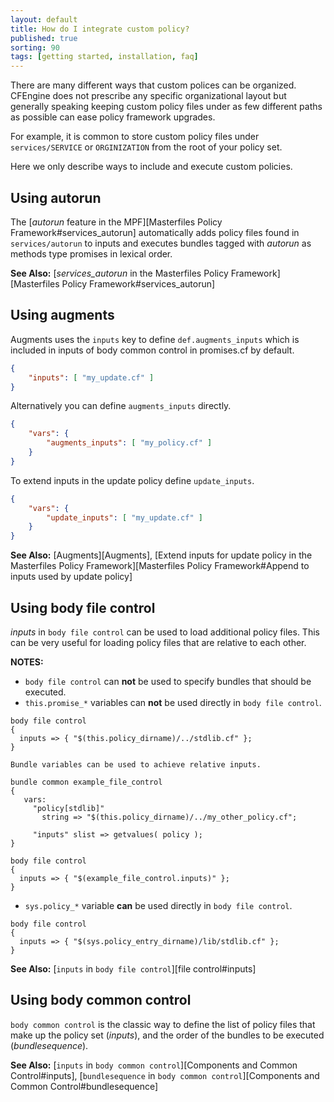 ```yaml
---
layout: default
title: How do I integrate custom policy?
published: true
sorting: 90
tags: [getting started, installation, faq]
---
```


There are many different ways that custom polices can be organized. CFEngine
does not prescribe any specific organizational layout but generally speaking
keeping custom policy files under as few different paths as possible can ease
policy framework upgrades.

For example, it is common to store custom policy files under `services/SERVICE`
or `ORGINIZATION` from the root of your policy set.

Here we only describe ways to include and execute custom policies.

## Using autorun

The [*autorun* feature in the MPF][Masterfiles Policy Framework#services_autorun]
automatically adds policy files found in `services/autorun` to inputs and
executes bundles tagged with *autorun* as methods type promises in lexical
order.

**See Also:** [*services_autorun* in the Masterfiles Policy Framework][Masterfiles Policy Framework#services_autorun]

## Using augments

Augments uses the `inputs` key to define `def.augments_inputs` which is included
in inputs of body common control in promises.cf by default.

```json
{
    "inputs": [ "my_update.cf" ]
}
```

Alternatively you can define `augments_inputs` directly.

```json
{
    "vars": {
        "augments_inputs": [ "my_policy.cf" ]
    }
}
```

To extend inputs in the update policy define `update_inputs`.

```json
{
    "vars": {
        "update_inputs": [ "my_update.cf" ]
    }
}
```

**See Also:** [Augments][Augments], [Extend inputs for update policy in the Masterfiles Policy Framework][Masterfiles Policy Framework#Append to inputs used by update policy]

## Using body file control

*inputs* in `body file control` can be used to load additional policy files.
This can be very useful for loading policy files that are relative to each
other.

**NOTES:**

-   `body file control` can **not** be used to specify bundles that should be executed.
-   `this.promise_*` variables can **not** be used directly in `body file control`.
   
   ```cf3
   body file control
   {
     inputs => { "$(this.policy_dirname)/../stdlib.cf" };
   }
   ```
    
    Bundle variables can be used to achieve relative inputs. 
    
   ```cf3
   bundle common example_file_control
   {
      vars:
        "policy[stdlib]"
          string => "$(this.policy_dirname)/../my_other_policy.cf";
   
        "inputs" slist => getvalues( policy );
   }
   
   body file control
   {
     inputs => { "$(example_file_control.inputs)" };
   }
   ```

-   `sys.policy_*` variable **can** be used directly in `body file control`.
    
   ```cf3
   body file control
   {
     inputs => { "$(sys.policy_entry_dirname)/lib/stdlib.cf" };
   }
   ```

**See Also:** [`inputs` in `body file control`][file control#inputs]

## Using body common control

`body common control` is the classic way to define the list of policy files that
make up the policy set (*inputs*), and the order of the bundles to be executed
(*bundlesequence*).

**See Also:** [`inputs` in `body common control`][Components and Common Control#inputs], [`bundlesequence` in `body common control`][Components and Common Control#bundlesequence]

